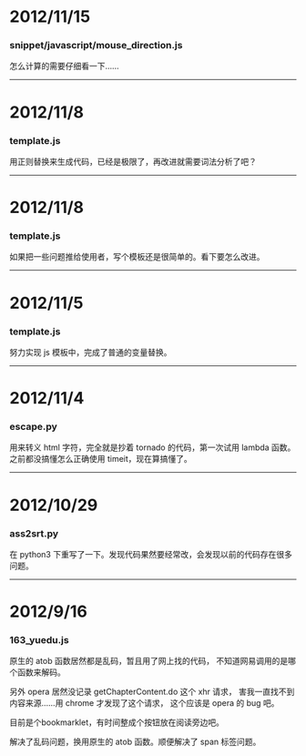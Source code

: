 # 2012/11/15

### snippet/javascript/mouse_direction.js
怎么计算的需要仔细看一下……

------

# 2012/11/8

### template.js
用正则替换来生成代码，已经是极限了，再改进就需要词法分析了吧？

------

# 2012/11/8

### template.js
如果把一些问题推给使用者，写个模板还是很简单的。看下要怎么改进。

------

# 2012/11/5

### template.js
努力实现 js 模板中，完成了普通的变量替换。

------

# 2012/11/4

### escape.py
用来转义 html 字符，完全就是抄着 tornado 的代码，第一次试用 lambda 函数。
之前都没搞懂怎么正确使用 timeit，现在算搞懂了。

------

# 2012/10/29

### ass2srt.py
在 python3 下重写了一下。发现代码果然要经常改，会发现以前的代码存在很多问题。

------

# 2012/9/16


### 163_yuedu.js
原生的 atob 函数居然都是乱码，暂且用了网上找的代码，
不知道网易调用的是哪个函数来解码。

另外 opera 居然没记录 getChapterContent.do 这个 xhr 请求，
害我一直找不到内容来源……用 chrome 才发现了这个请求，
这个应该是 opera 的 bug 吧。

目前是个bookmarklet，有时间整成个按钮放在阅读旁边吧。


解决了乱码问题，换用原生的 atob 函数。顺便解决了 span 标签问题。
